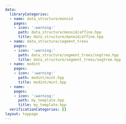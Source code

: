 ```yaml
---
data:
  libraryCategories:
  - name: data_structure/monoid
    pages:
    - icon: ':warning:'
      path: data_structure/monoid/affine.hpp
      title: data_structure/monoid/affine.hpp
  - name: data_structure/segment_trees
    pages:
    - icon: ':warning:'
      path: data_structure/segment_trees/segtree.hpp
      title: data_structure/segment_trees/segtree.hpp
  - name: modint
    pages:
    - icon: ':warning:'
      path: modint/mint.hpp
      title: modint/mint.hpp
  - name: .
    pages:
    - icon: ':warning:'
      path: my_template.hpp
      title: my_template.hpp
  verificationCategories: []
layout: toppage
---
```

